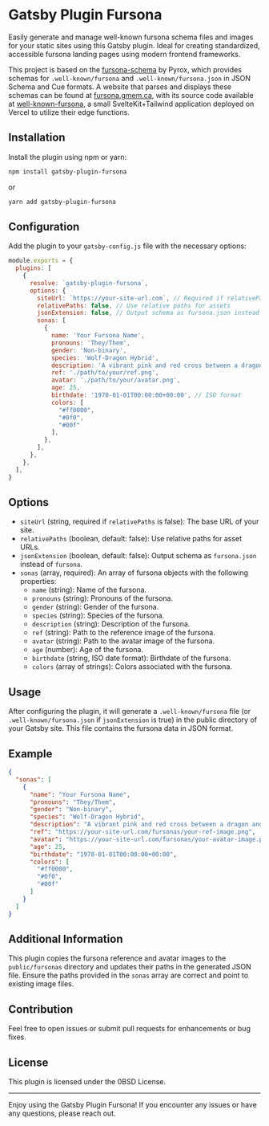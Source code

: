 # Gatsby Plugin Fursona

Easily generate and manage well-known fursona schema files and images for your static sites using this Gatsby plugin. Ideal for creating standardized, accessible fursona landing pages using modern frontend frameworks.

This project is based on the [fursona-schema](https://github.com/pyrox0/fursona-schema) by Pyrox, which provides schemas for `.well-known/fursona` and `.well-known/fursona.json` in JSON Schema and Cue formats. A website that parses and displays these schemas can be found at [fursona.gmem.ca](https://fursona.gmem.ca/), with its source code available at [well-known-fursona](https://git.sr.ht/~gmem/well-known-fursona), a small SvelteKit+Tailwind application deployed on Vercel to utilize their edge functions.

## Installation

Install the plugin using npm or yarn:

```bash
npm install gatsby-plugin-fursona
```

or

```bash
yarn add gatsby-plugin-fursona
```

## Configuration

Add the plugin to your `gatsby-config.js` file with the necessary options:

```javascript
module.exports = {
  plugins: [
    {
      resolve: `gatsby-plugin-fursona`,
      options: {
        siteUrl: `https://your-site-url.com`, // Required if relativePaths is false
        relativePaths: false, // Use relative paths for assets
        jsonExtension: false, // Output schema as fursona.json instead of fursona
        sonas: [
          {
            name: 'Your Fursona Name',
            pronouns: 'They/Them',
            gender: 'Non-binary',
            species: 'Wolf-Dragon Hybrid',
            description: 'A vibrant pink and red cross between a dragon and a hyena.',
            ref: './path/to/your/ref.png',
            avatar: './path/to/your/avatar.png',
            age: 25,
            birthdate: '1970-01-01T00:00:00+00:00', // ISO format
            colors: [
              "#ff0000",
              "#0f0",
              "#00f"
            ],
          },
        ],
      },
    },
  ],
}
```

## Options

- `siteUrl` (string, required if `relativePaths` is false): The base URL of your site.
- `relativePaths` (boolean, default: false): Use relative paths for asset URLs.
- `jsonExtension` (boolean, default: false): Output schema as `fursona.json` instead of `fursona`.
- `sonas` (array, required): An array of fursona objects with the following properties:
  - `name` (string): Name of the fursona.
  - `pronouns` (string): Pronouns of the fursona.
  - `gender` (string): Gender of the fursona.
  - `species` (string): Species of the fursona.
  - `description` (string): Description of the fursona.
  - `ref` (string): Path to the reference image of the fursona.
  - `avatar` (string): Path to the avatar image of the fursona.
  - `age` (number): Age of the fursona.
  - `birthdate` (string, ISO date format): Birthdate of the fursona.
  - `colors` (array of strings): Colors associated with the fursona.

## Usage

After configuring the plugin, it will generate a `.well-known/fursona` file (or `.well-known/fursona.json` if `jsonExtension` is true) in the public directory of your Gatsby site. This file contains the fursona data in JSON format.

## Example

```json
{
  "sonas": [
    {
      "name": "Your Fursona Name",
      "pronouns": "They/Them",
      "gender": "Non-binary",
      "species": "Wolf-Dragon Hybrid",
      "description": "A vibrant pink and red cross between a dragon and a hyena.",
      "ref": "https://your-site-url.com/fursonas/your-ref-image.png",
      "avatar": "https://your-site-url.com/fursonas/your-avatar-image.png",
      "age": 25,
      "birthdate": "1970-01-01T00:00:00+00:00",
      "colors": [
        "#ff0000",
        "#0f0",
        "#00f"
      ]
    }
  ]
}
```

## Additional Information

This plugin copies the fursona reference and avatar images to the `public/fursonas` directory and updates their paths in the generated JSON file. Ensure the paths provided in the `sonas` array are correct and point to existing image files.

## Contribution

Feel free to open issues or submit pull requests for enhancements or bug fixes.

## License

This plugin is licensed under the 0BSD License.

---

Enjoy using the Gatsby Plugin Fursona! If you encounter any issues or have any questions, please reach out.
